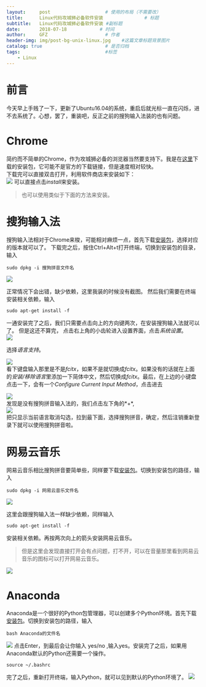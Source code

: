 ```yaml
---
layout:     post                    # 使用的布局（不需要改）
title:      Linux代码攻城狮必备软件安装               # 标题 
subtitle:   Linux代码攻城狮必备软件安装 #副标题
date:       2018-07-18            # 时间
author:     GFZ                     # 作者
header-img: img/post-bg-unix-linux.jpg    #这篇文章标题背景图片
catalog: true                       # 是否归档
tags:                               #标签
    - Linux
---
```

# 前言
今天早上手贱了一下，更新了Ubuntu16.04的系统，重启后就光标一直在闪烁，进不去系统了。心想，罢了，重装吧，反正之前的搜狗输入法装的也有问题。
# Chrome
简约而不简单的Chrome，作为攻城狮必备的浏览器当然要支持下。我是在[这里](https://www.chrome64bit.com/index.php/google-chrome-64-bit-for-linux)下载的安装包，它可能不是官方的下载链接，但是速度相对较快。  
下载完可以直接双击打开，利用软件商店来安装如下：  
![](http://mpic2.lzhaofu.cn/u/37/2018/07/18/3c2b9841.png)
可以直接点击*install*来安装。
> 也可以使用类似于下面的方法来安装。

# 搜狗输入法
搜狗输入法相对于Chrome来梭，可能相对麻烦一点，首先下载[安装包](https://pinyin.sogou.com/linux/)，选择对应的版本就可以了。
下载完之后，按住Ctrl+Alt+t打开终端，切换到安装包的目录，输入
```
sudo dpkg -i 搜狗拼音文件名
```
![](http://mpic2.lzhaofu.cn/u/37/2018/07/18/3c38b24b.png)  
  
  
正常情况下会出错，缺少依赖，这里我装的时候没有截图。
然后我们需要在终端安装相关依赖，输入
```
sudo apt-get install -f
```
一通安装完了之后，我们只需要点击向上的方向键两次，在安装搜狗输入法就可以了。
但是这还不算完，
点击右上角的小齿轮进入设置界面，点击*系统设置*。  
![](http://mpic2.lzhaofu.cn/u/37/2018/07/18/d7f3e74c.png)  

选择*语言支持*。  

![](http://mpic2.lzhaofu.cn/u/37/2018/07/18/0b3f9f42.png)  
看下键盘输入那里是不是*fcitx*，如果不是就切换成*fcitx*。如果没有的话就在上面的*安装/移除语言*里添加一下简体中文，然后切换成*fcitx*。最后，在上边的小键盘点击一下，会有一个*Configure Current Input Method*，点击进去  

![](http://mpic2.lzhaofu.cn/u/37/2018/07/18/381b014f.png)	  
发现是没有搜狗拼音输入法的，我们点击左下角的*+*,  
![](http://mpic2.lzhaofu.cn/u/37/2018/07/18/9e548d48.png)  
把只显示当前语言取消勾选，拉到最下面，选择搜狗拼音，确定，然后注销重新登录下就可以使用搜狗拼音啦。


# 网易云音乐
网易云音乐相比搜狗拼音要简单些，同样要下载[安装包](https://music.163.com/#/download)。切换到安装包的路径，输入
```
sudo dpkg -i 网易云音乐文件名
```
![](http://mpic2.lzhaofu.cn/u/37/2018/07/18/e4c5da48.png)    
  
  
这里会跟搜狗输入法一样缺少依赖，同样输入
```
sudo apt-get install -f
```
安装相关依赖。再按两次向上的箭头安装网易云音乐。
> 但是这里会发现直接打开会有点问题，打不开，可以在音量那里看到网易云音乐的图标可以打开网易云音乐。  

![](http://mpic2.lzhaofu.cn/u/37/2018/07/18/30463d41.png)
# Anaconda
Anaconda是一个很好的Python包管理器，可以创建多个Python环境。首先下载[安装包](https://www.anaconda.com/download/#linux)。切换到安装包的路径，输入
```
bash Anaconda的文件名
```
![](http://mpic2.lzhaofu.cn/u/37/2018/07/18/9f37a443.png)
点击Enter，到最后会让你输入 yes/no ,输入yes。安装完了之后，如果用Anaconda默认的Python还需要一个操作。
```
source ~/.bashrc
```
完了之后，重新打开终端，输入Python，就可以见到默认的Python环境了。
![](http://mpic2.lzhaofu.cn/u/37/2018/07/18/1118b949.png)
